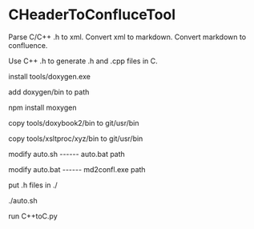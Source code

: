 # CHeaderToConfluceTool
Parse C/C++ .h to xml. Convert xml to markdown. Convert markdown to confluence.

Use C++ .h to generate .h and .cpp files in C.



install tools/doxygen.exe

add doxygen/bin to path

npm install moxygen

copy tools/doxybook2/bin to git/usr/bin

copy tools/xsltproc/xyz/bin to git/usr/bin



modify auto.sh ------ auto.bat path

modify auto.bat ------ md2confl.exe path



put .h files in ./

./auto.sh

run C++toC.py